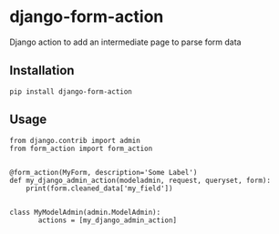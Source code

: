# django-form-action

Django action to add an intermediate page to parse form data

## Installation

```
pip install django-form-action
```

## Usage

```
from django.contrib import admin
from form_action import form_action


@form_action(MyForm, description='Some Label')
def my_django_admin_action(modeladmin, request, queryset, form):
    print(form.cleaned_data['my_field'])


class MyModelAdmin(admin.ModelAdmin):
       actions = [my_django_admin_action]

```
